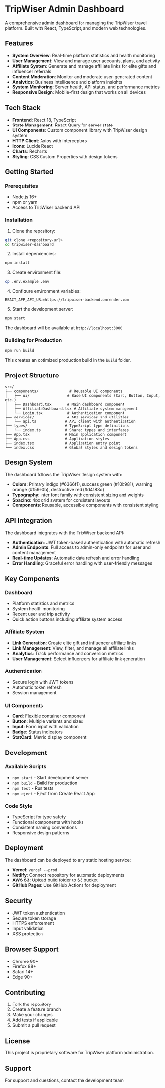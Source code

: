 # TripWiser Admin Dashboard

A comprehensive admin dashboard for managing the TripWiser travel platform. Built with React, TypeScript, and modern web technologies.

## Features

- **System Overview**: Real-time platform statistics and health monitoring
- **User Management**: View and manage user accounts, plans, and activity
- **Affiliate System**: Generate and manage affiliate links for elite gifts and influencer referrals
- **Content Moderation**: Monitor and moderate user-generated content
- **Analytics**: Business intelligence and platform insights
- **System Monitoring**: Server health, API status, and performance metrics
- **Responsive Design**: Mobile-first design that works on all devices

## Tech Stack

- **Frontend**: React 18, TypeScript
- **State Management**: React Query for server state
- **UI Components**: Custom component library with TripWiser design system
- **HTTP Client**: Axios with interceptors
- **Icons**: Lucide React
- **Charts**: Recharts
- **Styling**: CSS Custom Properties with design tokens

## Getting Started

### Prerequisites

- Node.js 16+
- npm or yarn
- Access to TripWiser backend API

### Installation

1. Clone the repository:

```bash
git clone <repository-url>
cd tripwiser-dashboard
```

2. Install dependencies:

```bash
npm install
```

3. Create environment file:

```bash
cp .env.example .env
```

4. Configure environment variables:

```env
REACT_APP_API_URL=https://tripwiser-backend.onrender.com
```

5. Start the development server:

```bash
npm start
```

The dashboard will be available at `http://localhost:3000`

### Building for Production

```bash
npm run build
```

This creates an optimized production build in the `build` folder.

## Project Structure

```
src/
├── components/              # Reusable UI components
│   ├── ui/                 # Base UI components (Card, Button, Input, etc.)
│   ├── Dashboard.tsx       # Main dashboard component
│   ├── AffiliateDashboard.tsx # Affiliate system management
│   └── Login.tsx           # Authentication component
├── services/               # API services and utilities
│   └── api.ts             # API client with authentication
├── types/                 # TypeScript type definitions
│   └── index.ts           # Shared types and interfaces
├── App.tsx                # Main application component
├── App.css                # Application styles
├── index.tsx              # Application entry point
└── index.css              # Global styles and design tokens
```

## Design System

The dashboard follows the TripWiser design system with:

- **Colors**: Primary indigo (#6366f1), success green (#10b981), warning orange (#f59e0b), destructive red (#d4183d)
- **Typography**: Inter font family with consistent sizing and weights
- **Spacing**: 4px grid system for consistent layouts
- **Components**: Reusable, accessible components with consistent styling

## API Integration

The dashboard integrates with the TripWiser backend API:

- **Authentication**: JWT token-based authentication with automatic refresh
- **Admin Endpoints**: Full access to admin-only endpoints for user and content management
- **Real-time Updates**: Automatic data refresh and error handling
- **Error Handling**: Graceful error handling with user-friendly messages

## Key Components

### Dashboard

- Platform statistics and metrics
- System health monitoring
- Recent user and trip activity
- Quick action buttons including affiliate system access

### Affiliate System

- **Link Generation**: Create elite gift and influencer affiliate links
- **Link Management**: View, filter, and manage all affiliate links
- **Analytics**: Track performance and conversion metrics
- **User Management**: Select influencers for affiliate link generation

### Authentication

- Secure login with JWT tokens
- Automatic token refresh
- Session management

### UI Components

- **Card**: Flexible container component
- **Button**: Multiple variants and sizes
- **Input**: Form input with validation
- **Badge**: Status indicators
- **StatCard**: Metric display component

## Development

### Available Scripts

- `npm start` - Start development server
- `npm build` - Build for production
- `npm test` - Run tests
- `npm eject` - Eject from Create React App

### Code Style

- TypeScript for type safety
- Functional components with hooks
- Consistent naming conventions
- Responsive design patterns

## Deployment

The dashboard can be deployed to any static hosting service:

- **Vercel**: `vercel --prod`
- **Netlify**: Connect repository for automatic deployments
- **AWS S3**: Upload build folder to S3 bucket
- **GitHub Pages**: Use GitHub Actions for deployment

## Security

- JWT token authentication
- Secure token storage
- HTTPS enforcement
- Input validation
- XSS protection

## Browser Support

- Chrome 90+
- Firefox 88+
- Safari 14+
- Edge 90+

## Contributing

1. Fork the repository
2. Create a feature branch
3. Make your changes
4. Add tests if applicable
5. Submit a pull request

## License

This project is proprietary software for TripWiser platform administration.

## Support

For support and questions, contact the development team.
